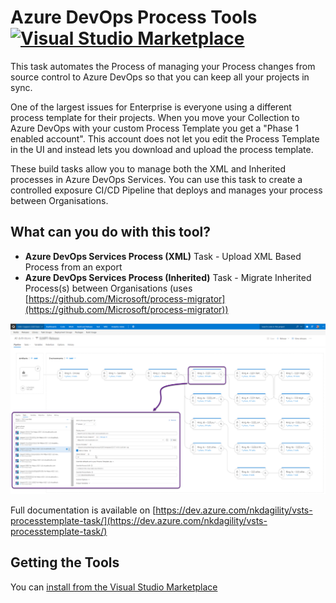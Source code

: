 # Azure DevOps Process Tools [![Visual Studio Marketplace](https://vsmarketplacebadge.apphb.com/version-short/nkdagility.processtemplate.svg)](https://marketplace.visualstudio.com/items?itemName=nkdagility.processtemplate)

This task automates the Process of managing your Process changes from source control to Azure DevOps so that you can keep all your projects in sync. 

One of the largest issues for Enterprise is everyone using a different process template for their projects. When you move your Collection to Azure DevOps with your custom Process Template you get a "Phase 1 enabled account". This account does not let you edit the Process Template in the UI and instead lets you download and upload the process template.

These build tasks allow you to manage both the XML and Inherited processes in Azure DevOps Services. You can use this task to create a controlled exposure CI/CD Pipeline that deploys and manages your process between Organisations.


## What can you do with this tool?

- **Azure DevOps Services Process (XML)** Task - Upload XML Based Process from an export
- **Azure DevOps Services Process (Inherited)** Task - Migrate Inherited Process(s) between Organisations (uses [https://github.com/Microsoft/process-migrator](https://github.com/Microsoft/process-migrator))

![Screenshot of Process Uploader](/images/screenshot-01.png)

Full documentation is available on [https://dev.azure.com/nkdagility/vsts-processtemplate-task/](https://dev.azure.com/nkdagility/vsts-processtemplate-task/)

## Getting the Tools

 You can [install from the Visual Studio Marketplace](https://marketplace.visualstudio.com/items?itemName=nkdagility.processtemplate) 





